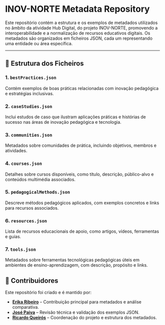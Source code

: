 # INOV-NORTE Metadata Repository

Este repositório contém a estrutura e os exemplos de metadados utilizados no âmbito da atividade Hub Digital, do projeto INOV-NORTE, promovendo a interoperabilidade e a normalização de recursos educativos digitais. Os metadados são organizados em ficheiros JSON, cada um representando uma entidade ou área específica.

---

## 📁 Estrutura dos Ficheiros

### 1. **`bestPractices.json`**  
Contém exemplos de boas práticas relacionadas com inovação pedagógica e estratégias inclusivas.

### 2. **`caseStudies.json`**  
Inclui estudos de caso que ilustram aplicações práticas e histórias de sucesso nas áreas de inovação pedagógica e tecnologia.

### 3. **`communities.json`**  
Metadados sobre comunidades de prática, incluindo objetivos, membros e atividades.

### 4. **`courses.json`**  
Detalhes sobre cursos disponíveis, como título, descrição, público-alvo e conteúdos multimédia associados.

### 5. **`pedagogicalMethods.json`**  
Descreve métodos pedagógicos aplicados, com exemplos concretos e links para recursos associados.

### 6. **`resources.json`**  
Lista de recursos educacionais de apoio, como artigos, vídeos, ferramentas e guias.

### 7. **`tools.json`**  
Metadados sobre ferramentas tecnológicas pedagógicas úteis em ambientes de ensino-aprendizagem, com descrição, propósito e links.

## 👥 Contribuidores

Este repositório foi criado e é mantido por:  
- **[Erika Ribeiro](https://github.com/erika-username)** – Contribuição principal para metadados e análise comparativa.  
- **[José Paiva](https://github.com/josepaiva94)** – Revisão técnica e validação dos exemplos JSON.  
- **[Ricardo Queirós](https://github.com/rqueiros)** – Coordenação do projeto e estrutura dos metadados.  
